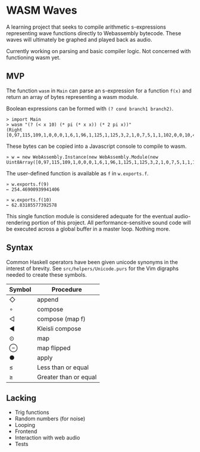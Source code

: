 # WASM Waves

A learning project that seeks to compile arithmetic s-expressions representing wave functions directly to Webassembly bytecode. These waves will ultimately be graphed and played back as audio.

Currently working on parsing and basic compiler logic. Not concerned with functioning wasm yet.

## MVP

The function `wasm` in `Main` can parse an s-expression for a function `f(x)` and return an array of bytes representing a wasm module.

Boolean expressions can be formed with `(? cond branch1 branch2)`.

```
> import Main 
> wasm "(? (< x 10) (* pi (* x x)) (* 2 pi x))"
(Right [0,97,115,109,1,0,0,0,1,6,1,96,1,125,1,125,3,2,1,0,7,5,1,1,102,0,0,10,41,1,39,0,32,0,67,0,0,32,65,93,4,125,67,219,15,73,64,32,0,32,0,148,148,5,67,0,0,0,64,67,219,15,73,64,32,0,148,148,11,11])
```

These bytes can be copied into a Javascript console to compile to wasm.

```
» w = new WebAssembly.Instance(new WebAssembly.Module(new Uint8Array([0,97,115,109,1,0,0,0,1,6,1,96,1,125,1,125,3,2,1,0,7,5,1,1,102,0,0,10,41,1,39,0,32,0,67,0,0,32,65,93,4,125,67,219,15,73,64,32,0,32,0,148,148,5,67,0,0,0,64,67,219,15,73,64,32,0,148,148,11,11])))
```

The user-defined function is available as `f` in `w.exports.f`.

```
» w.exports.f(9)
← 254.46900939941406

» w.exports.f(10)
← 62.83185577392578
```

This single function module is considered adequate for the eventual audio-rendering portion of this project. All performance-sensitive sound code will be executed across a global buffer in a master loop. Nothing more.

## Syntax

Common Haskell operators have been given unicode synonyms in the interest of brevity. See `src/helpers/Unicode.purs` for the Vim digraphs needed to create these symbols.

| Symbol | Procedure            |
|--------|----------------------|
| ◇      | append               |
| ∘      | compose              |
| ◁      | compose (map f)      |
| ◀      | Kleisli compose      |
| ⊙      | map                  |
| ⊖      | map flipped          |
| ●      | apply                |
| ≤      | Less than or equal   |
| ≥      | Greater than or equal|

## Lacking

+ Trig functions
+ Random numbers (for noise)
+ Looping
+ Frontend 
+ Interaction with web audio
+ Tests

